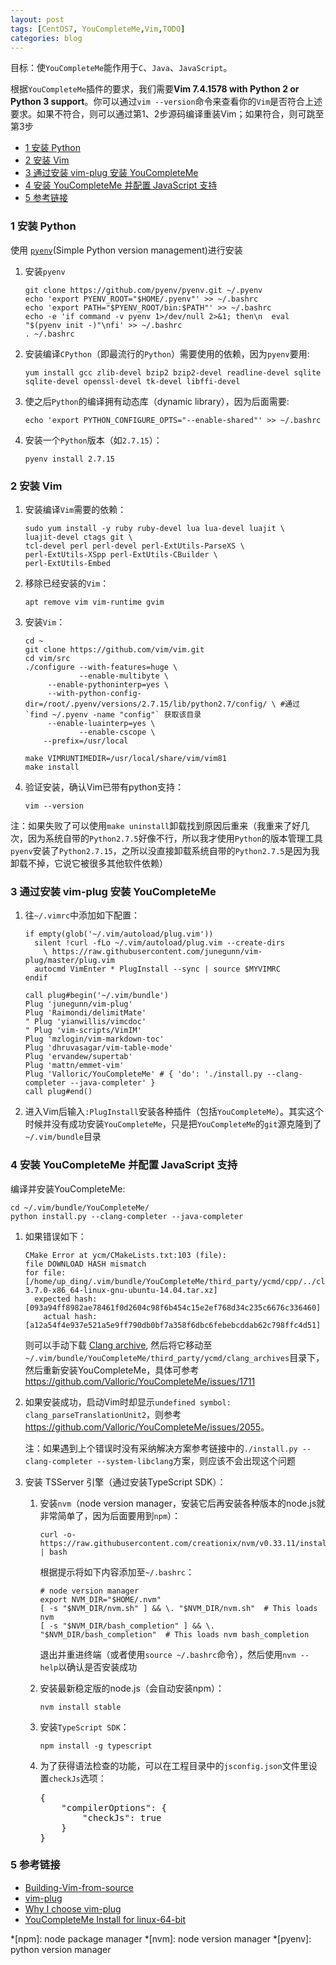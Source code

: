 ```yaml
---
layout: post
tags: [CentOS7, YouCompleteMe,Vim,TODO]
categories: blog
---
```


目标：使`YouCompleteMe`能作用于`C`、`Java`、`JavaScript`。

根据`YouCompleteMe`插件的要求，我们需要**Vim 7.4.1578 with Python 2 or Python 3 support**。你可以通过`vim --version`命令来查看你的`Vim`是否符合上述要求。如果不符合，则可以通过第1、2步源码编译重装Vim；如果符合，则可跳至第3步

<!-- vim-markdown-toc GFM -->

* [1 安装 Python](#1-安装-python)
* [2 安装 Vim](#2-安装-vim)
* [3 通过安装 vim-plug 安装 YouCompleteMe](#3-通过安装-vim-plug-安装-youcompleteme)
* [4 安装 YouCompleteMe 并配置 JavaScript 支持](#4-安装-youcompleteme-并配置-javascript-支持)
* [5 参考链接](#5-参考链接)

<!-- vim-markdown-toc -->

### 1 安装 Python
使用 [`pyenv`](https://github.com/pyenv/pyenv#basic-github-checkout)(Simple Python version management)进行安装
1. 安装`pyenv`
   ```
   git clone https://github.com/pyenv/pyenv.git ~/.pyenv
   echo 'export PYENV_ROOT="$HOME/.pyenv"' >> ~/.bashrc
   echo 'export PATH="$PYENV_ROOT/bin:$PATH"' >> ~/.bashrc
   echo -e 'if command -v pyenv 1>/dev/null 2>&1; then\n  eval "$(pyenv init -)"\nfi' >> ~/.bashrc
   . ~/.bashrc
   ```

2. 安装编译`CPython`（即最流行的`Python`）需要使用的依赖，因为`pyenv`要用:
   ```
   yum install gcc zlib-devel bzip2 bzip2-devel readline-devel sqlite sqlite-devel openssl-devel tk-devel libffi-devel
   ```

3. 使之后`Python`的编译拥有动态库（dynamic library），因为后面需要:
   ```
   echo 'export PYTHON_CONFIGURE_OPTS="--enable-shared"' >> ~/.bashrc
   ```

4. 安装一个`Python`版本（如`2.7.15`）：
   ```
   pyenv install 2.7.15
   ```

### 2 安装 Vim 
1. 安装编译`Vim`需要的依赖：
   ```
   sudo yum install -y ruby ruby-devel lua lua-devel luajit \
   luajit-devel ctags git \
   tcl-devel perl perl-devel perl-ExtUtils-ParseXS \
   perl-ExtUtils-XSpp perl-ExtUtils-CBuilder \
   perl-ExtUtils-Embed
   ```

2. 移除已经安装的`Vim`：
   ```
   apt remove vim vim-runtime gvim
   ```
   
3. 安装`Vim`：
   ```
   cd ~
   git clone https://github.com/vim/vim.git
   cd vim/src
   ./configure --with-features=huge \
               --enable-multibyte \
   	    --enable-pythoninterp=yes \
   	    --with-python-config-dir=/root/.pyenv/versions/2.7.15/lib/python2.7/config/ \ #通过 `find ~/.pyenv -name "config"` 获取该目录
   	    --enable-luainterp=yes \
               --enable-cscope \
   	   --prefix=/usr/local
   
   make VIMRUNTIMEDIR=/usr/local/share/vim/vim81
   make install
   ```

4. 验证安装，确认Vim已带有python支持：
   ```
   vim --version
   ```

注：如果失败了可以使用`make uninstall`卸载找到原因后重来（我重来了好几次，因为系统自带的`Python2.7.5`好像不行，所以我才使用`Python`的版本管理工具`pyenv`安装了`Python2.7.15`，之所以没直接卸载系统自带的`Python2.7.5`是因为我卸载不掉，它说它被很多其他软件依赖）
   

### 3 通过安装 vim-plug 安装 YouCompleteMe
1. 往`~/.vimrc`中添加如下配置：
   ```
   if empty(glob('~/.vim/autoload/plug.vim'))
     silent !curl -fLo ~/.vim/autoload/plug.vim --create-dirs
       \ https://raw.githubusercontent.com/junegunn/vim-plug/master/plug.vim
     autocmd VimEnter * PlugInstall --sync | source $MYVIMRC
   endif
   
   call plug#begin('~/.vim/bundle')
   Plug 'junegunn/vim-plug'
   Plug 'Raimondi/delimitMate'
   " Plug 'yianwillis/vimcdoc'
   " Plug 'vim-scripts/VimIM'
   Plug 'mzlogin/vim-markdown-toc'
   Plug 'dhruvasagar/vim-table-mode'
   Plug 'ervandew/supertab'
   Plug 'mattn/emmet-vim'
   Plug 'Valloric/YouCompleteMe' # { 'do': './install.py --clang-completer --java-completer' }
   call plug#end()
   ```

2. 进入Vim后输入`:PlugInstall`安装各种插件（包括`YouCompleteMe`）。其实这个时候并没有成功安装`YouCompleteMe`，只是把`YouCompleteMe`的`git`源克隆到了`~/.vim/bundle`目录

### 4 安装 YouCompleteMe 并配置 JavaScript 支持
编译并安装YouCompleteMe:
```
cd ~/.vim/bundle/YouCompleteMe/
python install.py --clang-completer --java-completer
```

1. 如果错误如下：
   ```
   CMake Error at ycm/CMakeLists.txt:103 (file):
   file DOWNLOAD HASH mismatch
   for file: [/home/up_ding/.vim/bundle/YouCompleteMe/third_party/ycmd/cpp/../clang_archives/clang+llvm-3.7.0-x86_64-linux-gnu-ubuntu-14.04.tar.xz]
     expected hash: [093a94ff8982ae78461f0d2604c98f6b454c15e2ef768d34c235c6676c336460]
       actual hash: [a12a54f4e937e521a5e9ff790db0bf7a358f6dbc6febebcddab62c798ffc4d51]
   ```

   则可以手动下载 [Clang archive](https://dl.bintray.com/micbou/libclang/libclang-6.0.0-x86_64-linux-gnu-ubuntu-14.04.tar.bz2), 然后将它移动至`~/.vim/bundle/YouCompleteMe/third_party/ycmd/clang_archives`目录下，然后重新安装YouCompleteMe，具体可参考<https://github.com/Valloric/YouCompleteMe/issues/1711>

2. 如果安装成功，启动Vim时却显示`undefined symbol: clang_parseTranslationUnit2`，则参考<https://github.com/Valloric/YouCompleteMe/issues/2055>。

   注：如果遇到上个错误时没有采纳解决方案参考链接中的`./install.py --clang-completer --system-libclang`方案，则应该不会出现这个问题

3. 安装 TSServer 引擎（通过安装TypeScript SDK）：
   1. 安装`nvm`（node version manager，安装它后再安装各种版本的node.js就非常简单了，因为后面要用到`npm`）：
      ```
      curl -o- https://raw.githubusercontent.com/creationix/nvm/v0.33.11/install.sh | bash
      ```

      根据提示将如下内容添加至`~/.bashrc`：
      ```
      # node version manager
      export NVM_DIR="$HOME/.nvm"
      [ -s "$NVM_DIR/nvm.sh" ] && \. "$NVM_DIR/nvm.sh"  # This loads nvm
      [ -s "$NVM_DIR/bash_completion" ] && \. "$NVM_DIR/bash_completion"  # This loads nvm bash_completion
      ```
 
      退出并重进终端（或者使用`source ~/.bashrc`命令），然后使用`nvm --help`以确认是否安装成功
   
   2. 安装最新稳定版的node.js（会自动安装npm）：
      ```
      nvm install stable
      ```

   3. 安装`TypeScript SDK`：
      ```
      npm install -g typescript
      ```

   4. 为了获得语法检查的功能，可以在工程目录中的`jsconfig.json`文件里设置`checkJs`选项：
      <pre>
      {
          "compilerOptions": {
              "checkJs": true
          }
      }
      </pre>

### 5 参考链接
* [Building-Vim-from-source](https://github.com/Valloric/YouCompleteMe/wiki/Building-Vim-from-source)
* [vim-plug](https://github.com/junegunn/vim-plug)
* [Why I choose vim-plug](https://ssarcandy.tw/2016/08/17/vim-plugin-manager/)
* [YouCompleteMe Install for linux-64-bit](https://github.com/Valloric/YouCompleteMe#linux-64-bit)

*[npm]: node package manager
*[nvm]: node version manager
*[pyenv]: python version manager
